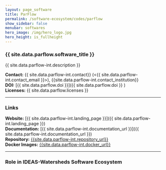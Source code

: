 ```yaml
---
layout: page_software
title: ParFlow
permalink: /software-ecosystem/codes/parflow
show_sidebar: false
menubar: softwares
hero_image: /img/hero_logo.jpg
hero_height: is_fullheight
---
```


### {{ site.data.parflow.software_title }} [<i class="fas fa-book"></i>]({{site.data.parflow-int.landing_page}}) [<i class="fab fa-github"></i>]({{site.data.parflow-int.repository_url}})

{{ site.data.parflow-int.description }} 

**Contact:** {{ site.data.parflow-int.contact}} (<{{ site.data.parflow-int.contact_email }}>), {{site.data.parflow-int.contact_institution}} <br>
**DOI:**  [{{ site.data.parflow.doi }}]({{ site.data.parflow.doi }} ) <br>
**Licenses:**  {{ site.data.parflow.licenses }} <br>

***

### Links

**Website:** [{{ site.data.parflow-int.landing_page }}]({{ site.data.parflow-int.landing_page }}) <br>
**Documentation:** [{{ site.data.parflow-int.documentation_url }}]({{ site.data.parflow-int.documentation_url }}) <br>
**Repository:** [{{site.data.parflow-int.repository_url}}]( {{site.data.parflow-int.repository_url}} ) <br>
**Docker Images:** [{{site.data.parflow-int.docker_url}}]( {{site.data.parflow-int.docker_url}} ) <br>

***

### Role in IDEAS-Watersheds Software Ecosystem







